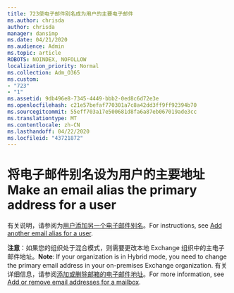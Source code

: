 ```yaml
---
title: 723使电子邮件别名成为用户的主要电子邮件
ms.author: chrisda
author: chrisda
manager: dansimp
ms.date: 04/21/2020
ms.audience: Admin
ms.topic: article
ROBOTS: NOINDEX, NOFOLLOW
localization_priority: Normal
ms.collection: Adm_O365
ms.custom:
- "723"
- "1"
ms.assetid: 9db496e8-7345-4449-bbb2-0ed8c6d72e3e
ms.openlocfilehash: c21e57befaf770301a7c8a42dd3ff9ff92394b70
ms.sourcegitcommit: 55eff703a17e500681d8fa6a87eb067019ade3cc
ms.translationtype: MT
ms.contentlocale: zh-CN
ms.lasthandoff: 04/22/2020
ms.locfileid: "43721872"
---
```

# <a name="make-an-email-alias-the-primary-address-for-a-user"></a><span data-ttu-id="0ccbf-102">将电子邮件别名设为用户的主要地址</span><span class="sxs-lookup"><span data-stu-id="0ccbf-102">Make an email alias the primary address for a user</span></span>

<span data-ttu-id="0ccbf-103">有关说明，请参阅为[用户添加另一个电子邮件别名](https://docs.microsoft.com/office365/admin/email/add-another-email-alias-for-a-user)。</span><span class="sxs-lookup"><span data-stu-id="0ccbf-103">For instructions, see [Add another email alias for a user](https://docs.microsoft.com/office365/admin/email/add-another-email-alias-for-a-user).</span></span>

<span data-ttu-id="0ccbf-104">**注意**：如果您的组织处于混合模式，则需要更改本地 Exchange 组织中的主电子邮件地址。</span><span class="sxs-lookup"><span data-stu-id="0ccbf-104">**Note**: If your organization is in Hybrid mode, you need to change the primary email address in your on-premises Exchange organization.</span></span> <span data-ttu-id="0ccbf-105">有关详细信息，请参阅[添加或删除邮箱的电子邮件地址](https://technet.microsoft.com/library/bb123794.aspx)。</span><span class="sxs-lookup"><span data-stu-id="0ccbf-105">For more information, see [Add or remove email addresses for a mailbox](https://technet.microsoft.com/library/bb123794.aspx).</span></span>
